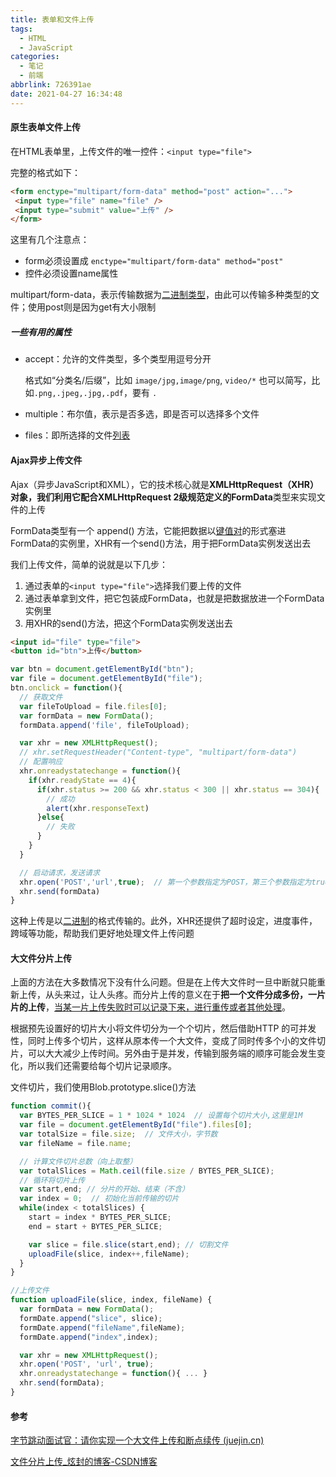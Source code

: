 ```yaml
---
title: 表单和文件上传
tags:
  - HTML
  - JavaScript
categories:
  - 笔记
  - 前端
abbrlink: 726391ae
date: 2021-04-27 16:34:48
---
```

#### 原生表单文件上传

在HTML表单里，上传文件的唯一控件：`<input type="file">`

完整的格式如下：

```html
<form enctype="multipart/form-data" method="post" action="...">
 <input type="file" name="file" />
 <input type="submit" value="上传" />
</form>
```

这里有几个注意点：

- form必须设置成 `enctype="multipart/form-data" method="post"`
- 控件必须设置name属性

multipart/form-data，表示传输数据为<u>二进制类型</u>，由此可以传输多种类型的文件；使用post则是因为get有大小限制

##### 一些有用的属性

- accept：允许的文件类型，多个类型用逗号分开

  格式如“分类名/后缀”，比如 `image/jpg,image/png`, `video/*`
  也可以简写，比如`.png,.jpeg,.jpg,.pdf`，要有 `.`

- multiple：布尔值，表示是否多选，即是否可以选择多个文件

- files：即所选择的文件<u>列表</u>

#### Ajax异步上传文件

Ajax（异步JavaScript和XML），它的技术核心就是**XMLHttpRequest（XHR）**对象，我们利用它配合XMLHttpRequest 2级规范定义的**FormData**类型来实现文件的上传

FormData类型有一个 append() 方法，它能把数据以<u>键值对</u>的形式塞进FormData的实例里，XHR有一个send()方法，用于把FormData实例发送出去

我们上传文件，简单的说就是以下几步：

1. 通过表单的`<input type="file">`选择我们要上传的文件
2. 通过表单拿到文件，把它包装成FormData，也就是把数据放进一个FormData实例里
3. 用XHR的send()方法，把这个FormData实例发送出去

```html
<input id="file" type="file">
<button id="btn">上传</button>
```

```javascript
var btn = document.getElementById("btn");
var file = document.getElementById("file");
btn.onclick = function(){
  // 获取文件
  var fileToUpload = file.files[0];
  var formData = new FormData();
  formData.append('file', fileToUpload);

  var xhr = new XMLHttpRequest();
  // xhr.setRequestHeader("Content-type", "multipart/form-data")
  // 配置响应
  xhr.onreadystatechange = function(){
    if(xhr.readyState == 4){
      if(xhr.status >= 200 && xhr.status < 300 || xhr.status == 304){
        // 成功
        alert(xhr.responseText)
      }else{
        // 失败
      }
    }
  }

  // 启动请求，发送请求
  xhr.open('POST','url',true);  // 第一个参数指定为POST，第三个参数指定为true，表示异步
  xhr.send(formData)
}
```

这种上传是以<u>二进制</u>的格式传输的。此外，XHR还提供了超时设定，进度事件，跨域等功能，帮助我们更好地处理文件上传问题

#### 大文件分片上传

上面的方法在大多数情况下没有什么问题。但是在上传大文件时一旦中断就只能重新上传，从头来过，让人头疼。而分片上传的意义在于**把一个文件分成多份，一片片的上传**，<u>当某一片上传失败时可以记录下来，进行重传或者其他处理</u>。

根据预先设置好的切片大小将文件切分为一个个切片，然后借助HTTP 的可并发性，同时上传多个切片，这样从原本传一个大文件，变成了同时传多个小的文件切片，可以大大减少上传时间。另外由于是并发，传输到服务端的顺序可能会发生变化，所以我们还需要给每个切片记录顺序。

文件切片，我们使用Blob.prototype.slice()方法

```javascript
function commit(){
  var BYTES_PER_SLICE = 1 * 1024 * 1024  // 设置每个切片大小,这里是1M
  var file = document.getElementById("file").files[0];
  var totalSize = file.size;  // 文件大小，字节数
  var fileName = file.name;

  // 计算文件切片总数（向上取整）
  var totalSlices = Math.ceil(file.size / BYTES_PER_SLICE);
  // 循环将切片上传
  var start,end; // 分片的开始、结束（不含）
  var index = 0;  // 初始化当前传输的切片
  while(index < totalSlices) {
    start = index * BYTES_PER_SLICE;
    end = start + BYTES_PER_SLICE;

    var slice = file.slice(start,end); // 切割文件
    uploadFile(slice, index++,fileName);
  }
}

//上传文件
function uploadFile(slice, index, fileName) {
  var formData = new FormData();
  formDate.append("slice", slice);
  formDate.append("fileName",fileName);
  formDate.append("index",index);

  var xhr = new XMLHttpRequest();
  xhr.open('POST', 'url', true);
  xhr.onreadystatechange = function(){ ... }
  xhr.send(formData);
}
```

#### 参考

[字节跳动面试官：请你实现一个大文件上传和断点续传 (juejin.cn)](https://juejin.cn/post/6844904046436843527#heading-24)

[文件分片上传_炫封的博客-CSDN博客](https://blog.csdn.net/weixin_37891479/article/details/80842421)
